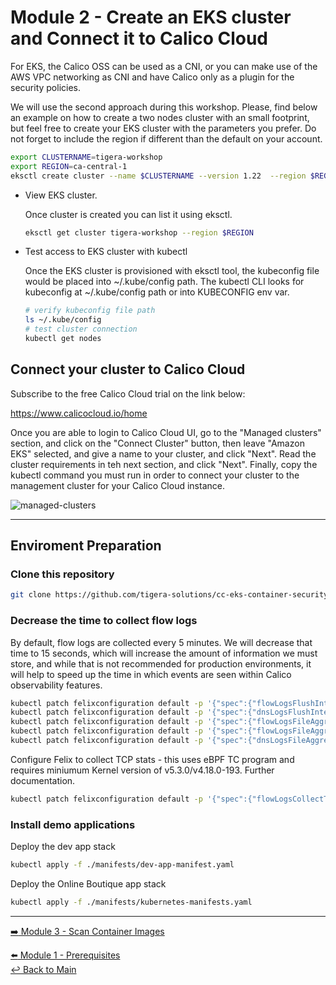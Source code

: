 # Module 2 - Create an EKS cluster and Connect it to Calico Cloud

For EKS, the Calico OSS can be used as a CNI, or you can make use of the AWS VPC networking as CNI and have Calico only as a plugin for the security policies. 

We will use the second approach during this workshop. Please, find below an example on how to create a two nodes cluster with an small footprint, but feel free to create your EKS cluster with the parameters you prefer. Do not forget to include the region if different than the default on your account.

```bash
export CLUSTERNAME=tigera-workshop
export REGION=ca-central-1
eksctl create cluster --name $CLUSTERNAME --version 1.22  --region $REGION --node-type m5.xlarge
```

- View EKS cluster.

  Once cluster is created you can list it using eksctl.
  
  ```bash
  eksctl get cluster tigera-workshop --region $REGION
  ```

- Test access to EKS cluster with kubectl

  Once the EKS cluster is provisioned with eksctl tool, the kubeconfig file would be placed into ~/.kube/config path. The kubectl CLI looks for kubeconfig at ~/.kube/config path or into KUBECONFIG env var.

  ```bash
  # verify kubeconfig file path
  ls ~/.kube/config
  # test cluster connection
  kubectl get nodes
  ```
  
## Connect your cluster to Calico Cloud

Subscribe to the free Calico Cloud trial on the link below:

https://www.calicocloud.io/home

Once you are able to login to Calico Cloud UI, go to the "Managed clusters" section, and click on the "Connect Cluster" button, then leave "Amazon EKS" selected, and give a name to your cluster, and click "Next". Read the cluster requirements in teh next section, and click "Next". Finally, copy the kubectl command you must run in order to connect your cluster to the management cluster for your Calico Cloud instance.

![managed-clusters](https://user-images.githubusercontent.com/104035488/206290672-8af9c13f-314a-4752-8cb8-ff1b892484d6.png)

---

## Enviroment Preparation

### Clone this repository

```bash
git clone https://github.com/tigera-solutions/cc-eks-container-security-workshop && cd cc-eks-container-security-workshop
```

### Decrease the time to collect flow logs

By default, flow logs are collected every 5 minutes. We will decrease that time to 15 seconds, which will increase the amount of information we must store, and while that is not recommended for production environments, it will help to speed up the time in which events are seen within Calico observability features.

```bash
kubectl patch felixconfiguration default -p '{"spec":{"flowLogsFlushInterval":"15s"}}'
kubectl patch felixconfiguration default -p '{"spec":{"dnsLogsFlushInterval":"15s"}}'
kubectl patch felixconfiguration default -p '{"spec":{"flowLogsFileAggregationKindForAllowed":1}}'
kubectl patch felixconfiguration default -p '{"spec":{"flowLogsFileAggregationKindForDenied":0}}'
kubectl patch felixconfiguration default -p '{"spec":{"dnsLogsFileAggregationKind":0}}'
```

Configure Felix to collect TCP stats - this uses eBPF TC program and requires miniumum Kernel version of v5.3.0/v4.18.0-193. Further documentation.

```bash
kubectl patch felixconfiguration default -p '{"spec":{"flowLogsCollectTcpStats":true}}'
```

### Install demo applications

Deploy the dev app stack

```bash
kubectl apply -f ./manifests/dev-app-manifest.yaml
```
 
Deploy the Online Boutique app stack

```bash
kubectl apply -f ./manifests/kubernetes-manifests.yaml
```

--- 

[:arrow_right: Module 3 - Scan Container Images](/modules/module-3-scan-images.md)  <br>

[:arrow_left: Module 1 - Prerequisites](/modules/module-1-prereq.md)  
[:leftwards_arrow_with_hook: Back to Main](/README.md)  